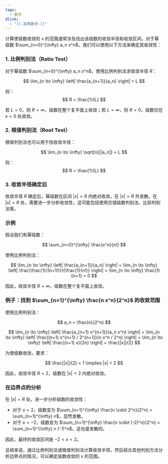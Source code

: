 ```yaml
---
tags:
  - 数学
dlink:
  - "[[-高等数学-]]"
---
```

计算使级数收敛的 $x$ 的范围通常涉及找出该级数的收敛半径和收敛区间。对于幂级数 $\sum_{n=0}^{\infty} a_n x^n$，我们可以使用以下方法来确定其收敛性：

### 1. 比例判别法（Ratio Test）
对于幂级数 $\sum_{n=0}^{\infty} a_n x^n$，使用比例判别法求收敛半径 $R$：

$$
\lim_{n \to \infty} \left| \frac{a_{n+1}}{a_n} \right| = L
$$

则：
$$
R = \frac{1}{L}
$$

若 $L = 0$，则 $R = \infty$，级数在整个复平面上收敛；若 $L = \infty$，则 $R = 0$，级数仅在 $x = 0$ 处收敛。

### 2. 根值判别法（Root Test）
根值判别法也可以用于找收敛半径：

$$
\lim_{n \to \infty} \sqrt[n]{|a_n|} = L
$$

则：
$$
R = \frac{1}{L}
$$

### 3. 收敛半径确定后
收敛半径 $R$ 确定后，幂级数在区间 $|x| < R$ 内绝对收敛，在 $|x| > R$ 外发散。在 $|x| = R$ 处，需要进一步分析收敛性，这可能包括使用交错级数判别法、比较判别法等。

### 示例
假设我们有幂级数：

$$
\sum_{n=0}^{\infty} \frac{x^n}{n!}
$$

使用比例判别法：

$$
\lim_{n \to \infty} \left| \frac{a_{n+1}}{a_n} \right| = \lim_{n \to \infty} \left| \frac{\frac{1}{(n+1)!}}{\frac{1}{n!}} \right| = \lim_{n \to \infty} \frac{1}{n+1} = 0
$$

因此，收敛半径 $R = \infty$，级数在整个复平面上收敛。

### 例子：找到 $\sum_{n=1}^{\infty} \frac{n x^n}{2^n}$ 的收敛范围
使用比例判别法：

$$
a_n = \frac{n}{2^n}
$$

$$
\lim_{n \to \infty} \left| \frac{a_{n+1} x^{n+1}}{a_n x^n} \right| = \lim_{n \to \infty} \left| \frac{(n+1) x^{n+1} / 2^{n+1}}{n x^n / 2^n} \right| = \lim_{n \to \infty} \left| \frac{(n+1) x}{2n} \right| = \frac{|x|}{2}
$$

为使级数收敛，要求：

$$
\frac{|x|}{2} < 1 \implies |x| < 2
$$

因此，收敛半径 $R = 2$，级数在 $|x| < 2$ 内绝对收敛。

### 在边界点的分析
在 $|x| = R$ 处，进一步分析级数的收敛性：

- 对于 $x = 2$，级数变为 $\sum_{n=1}^{\infty} \frac{n \cdot 2^n}{2^n} = \sum_{n=1}^{\infty} n$，显然发散。
- 对于 $x = -2$，级数变为 $\sum_{n=1}^{\infty} \frac{n \cdot (-2)^n}{2^n} = \sum_{n=1}^{\infty} n (-1)^n$，这也是发散的。

因此，最终的收敛区间是 $-2 < x < 2$。

总结来说，通过比例判别法或根值判别法计算收敛半径，然后结合其他判别方法分析边界点的情况，可以确定级数收敛的 $x$ 的范围。